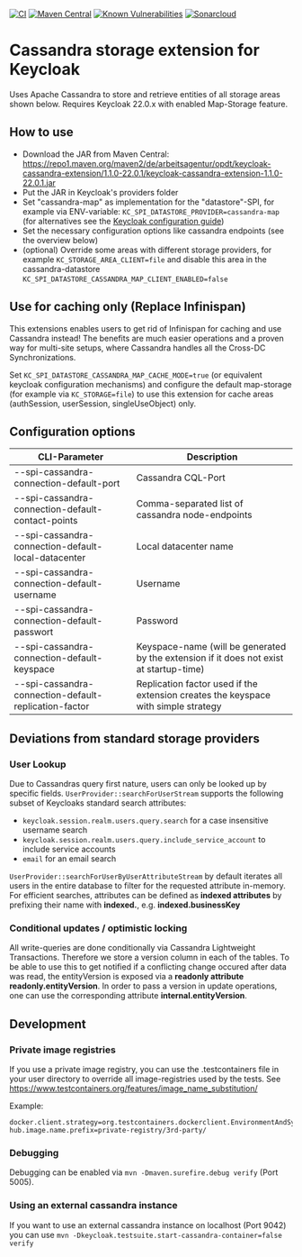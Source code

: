 [![CI](https://github.com/opdt/keycloak-cassandra-extension/workflows/CI/badge.svg)](https://github.com/opdt/keycloak-cassandra-extension/actions?query=workflow%3ACI)
[![Maven Central](https://img.shields.io/maven-central/v/de.arbeitsagentur.opdt/keycloak-cassandra-extension.svg)](https://search.maven.org/artifact/de.arbeitsagentur.opdt/keycloak-cassandra-extension)
[![Known Vulnerabilities](https://snyk.io/test/github/opdt/keycloak-cassandra-extension/badge.svg?targetFile=core/pom.xml)](https://snyk.io/test/github/opdt/keycloak-cassandra-extension?targetFile=core/pom.xml)
[![Sonarcloud](https://sonarcloud.io/api/project_badges/measure?project=opdt_keycloak-cassandra-extension&metric=alert_status)](https://sonarcloud.io/summary/new_code?id=opdt_keycloak-cassandra-extension)

# Cassandra storage extension for Keycloak

Uses Apache Cassandra to store and retrieve entities of all storage areas shown below.
Requires Keycloak 22.0.x with enabled Map-Storage feature.

## How to use

- Download the JAR from Maven Central: https://repo1.maven.org/maven2/de/arbeitsagentur/opdt/keycloak-cassandra-extension/1.1.0-22.0.1/keycloak-cassandra-extension-1.1.0-22.0.1.jar
- Put the JAR in Keycloak's providers folder
- Set "cassandra-map" as implementation for the "datastore"-SPI, for example via ENV-variable: `KC_SPI_DATASTORE_PROVIDER=cassandra-map` (for alternatives see
the [Keycloak configuration guide](https://www.keycloak.org/server/configuration))
- Set the necessary configuration options like cassandra endpoints (see the overview below)
- (optional) Override some areas with different storage providers, for example `KC_STORAGE_AREA_CLIENT=file` and disable this area in the cassandra-datastore `KC_SPI_DATASTORE_CASSANDRA_MAP_CLIENT_ENABLED=false`

## Use for caching only (Replace Infinispan)

This extensions enables users to get rid of Infinispan for caching and use Cassandra instead!
The benefits are much easier operations and a proven way for multi-site setups, where Cassandra handles all the Cross-DC Synchronizations.

Set `KC_SPI_DATASTORE_CASSANDRA_MAP_CACHE_MODE=true` (or equivalent keycloak configuration mechanisms) and configure
the default map-storage (for example via `KC_STORAGE=file`) to use this extension for cache areas (authSession, userSession, singleUseObject) only.

## Configuration options

| CLI-Parameter                                         | Description                                                                             |
|-------------------------------------------------------|-----------------------------------------------------------------------------------------|
| --spi-cassandra-connection-default-port               | Cassandra CQL-Port                                                                      |
| --spi-cassandra-connection-default-contact-points     | Comma-separated list of cassandra node-endpoints                                        |
| --spi-cassandra-connection-default-local-datacenter   | Local datacenter name                                                                   |
| --spi-cassandra-connection-default-username           | Username                                                                                |
| --spi-cassandra-connection-default-passwort           | Password                                                                                |
| --spi-cassandra-connection-default-keyspace           | Keyspace-name (will be generated by the extension if it does not exist at startup-time) |
| --spi-cassandra-connection-default-replication-factor | Replication factor used if the extension creates the keyspace with simple strategy      |

## Deviations from standard storage providers

### User Lookup
Due to Cassandras query first nature, users can only be looked up by specific fields.
`UserProvider::searchForUserStream` supports the following subset of Keycloaks standard search attributes:
- `keycloak.session.realm.users.query.search` for a case insensitive username search
- `keycloak.session.realm.users.query.include_service_account` to include service accounts
- `email` for an email search

`UserProvider::searchForUserByUserAttributeStream` by default iterates all users in the entire database to filter for the requested attribute in-memory.
For efficient searches, attributes can be defined as **indexed attributes** by prefixing their name with **indexed.**, e.g. **indexed.businessKey**

### Conditional updates / optimistic locking
All write-queries are done conditionally via Cassandra Lightweight Transactions. Therefore we store a version column in each of the tables. To be able to use this to get notified if a conflicting change occured after data was read, the entityVersion is exposed via a **readonly attribute readonly.entityVersion**.
In order to pass a version in update operations, one can use the corresponding attribute **internal.entityVersion**.

## Development

### Private image registries

If you use a private image registry, you can use the .testcontainers file in your user directory to override all
image-registries used by the tests.
See https://www.testcontainers.org/features/image_name_substitution/

Example:

```properties
docker.client.strategy=org.testcontainers.dockerclient.EnvironmentAndSystemPropertyClientProviderStrategy
hub.image.name.prefix=private-registry/3rd-party/
```

### Debugging

Debugging can be enabled via `mvn -Dmaven.surefire.debug verify` (Port 5005).

### Using an external cassandra instance

If you want to use an external cassandra instance on localhost (Port 9042) you can
use `mvn -Dkeycloak.testsuite.start-cassandra-container=false verify`
